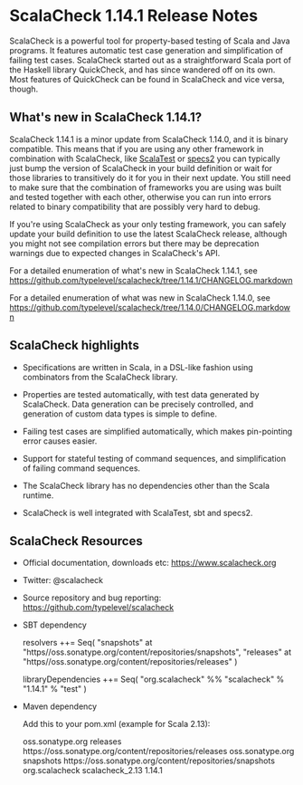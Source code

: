 # ScalaCheck 1.14.1 Release Notes

ScalaCheck is a powerful tool for property-based testing of Scala and Java
programs. It features automatic test case generation and simplification of
failing test cases. ScalaCheck started out as a straightforward Scala port of
the Haskell library QuickCheck, and has since wandered off on its own. Most
features of QuickCheck can be found in ScalaCheck and vice versa, though.

## What's new in ScalaCheck 1.14.1?

ScalaCheck 1.14.1 is a minor update from ScalaCheck 1.14.0, and it is
binary compatible. This means that if you
are using any other framework in combination with ScalaCheck, like [ScalaTest](http://www.scalatest.org/)
or [specs2](http://specs2.org/) you can typically just bump the version of ScalaCheck in your
build definition or wait for those libraries to transitively do it for you in their next update.  You still need to make sure that the combination of frameworks you
are using was built and tested together with each other, otherwise you can run
into errors related to binary compatibility that are possibly very hard to
debug.

If you're using ScalaCheck as your only testing framework, you can safely update
your build definition to use the latest ScalaCheck release, although you might not see
compilation errors but there may be deprecation warnings due to expected changes in ScalaCheck's API.

For a detailed enumeration of what's new in ScalaCheck 1.14.1, see
https://github.com/typelevel/scalacheck/tree/1.14.1/CHANGELOG.markdown

For a detailed enumeration of what was new in ScalaCheck 1.14.0, see
https://github.com/typelevel/scalacheck/tree/1.14.0/CHANGELOG.markdown

## ScalaCheck highlights

  * Specifications are written in Scala, in a DSL-like fashion using
    combinators from the ScalaCheck library.

  * Properties are tested automatically, with test data generated by
    ScalaCheck. Data generation can be precisely controlled, and generation
    of custom data types is simple to define.

  * Failing test cases are simplified automatically, which makes pin-pointing
    error causes easier.

  * Support for stateful testing of command sequences, and simplification of
    failing command sequences.

  * The ScalaCheck library has no dependencies other than the Scala
    runtime.

  * ScalaCheck is well integrated with ScalaTest, sbt and specs2.


## ScalaCheck Resources

  * Official documentation, downloads etc: https://www.scalacheck.org

  * Twitter: @scalacheck

  * Source repository and bug reporting: https://github.com/typelevel/scalacheck

  * SBT dependency

    resolvers ++= Seq(
      "snapshots" at "https//oss.sonatype.org/content/repositories/snapshots",
      "releases"  at "https//oss.sonatype.org/content/repositories/releases"
    )

    libraryDependencies ++= Seq(
      "org.scalacheck" %% "scalacheck" % "1.14.1" % "test"
    )

  * Maven dependency

    Add this to your pom.xml (example for Scala 2.13):

    <repositories>
      <repository>
        <id>oss.sonatype.org</id>
        <name>releases</name>
        <url>https://oss.sonatype.org/content/repositories/releases</url>
      </repository>
      <repository>
        <id>oss.sonatype.org</id>
        <name>snapshots</name>
        <url>https://oss.sonatype.org/content/repositories/snapshots</url>
      </repository>
    </repositories>

    <dependency>
      <groupId>org.scalacheck</groupId>
      <artifactId>scalacheck_2.13</artifactId>
      <version>1.14.1</version>
    </dependency>
